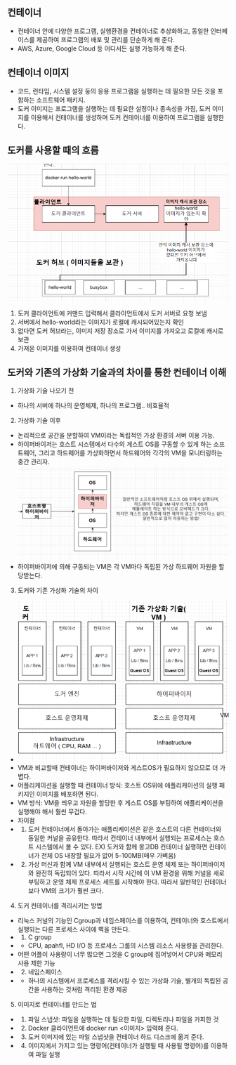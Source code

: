 ## 컨테이너
- 컨테이너 안에 다양한 프로그램, 실행환경을 컨테이너로 추상화하고, 동일한 인터페이스를 제공하여 프로그램의
배포 및 관리를 단순하게 해 준다.
- AWS, Azure, Google Cloud 등 어디서든 실행 가능하게 해 준다.

## 컨테이너 이미지
- 코드, 런타임, 시스템 설정 둥의 응용 프로그램을 실행하는 데 필요한 모든 것을 포함하는 소프트웨어 패키지.
- 도커 이미지는 프로그램을 실행하는 데 필요한 설정이나 종속성을 가짐, 도커 이미지를 이용해서 컨테이너를 생성하며 도커 컨테이너를 이용하여
프로그램을 실행한다.

## 도커를 사용할 때의 흐름
![img.png](img.png)
1. 도커 클라이언트에 커맨드 입력해서 클라이언트에서 도커 서버로 요청 보냄
2. 서버에서 hello-world라는 이미지가 로컬에 캐시되어있는지 확인
3. 없다면 도커 허브라는, 이미지 저장 장소로 가서 이미지를 가져오고 로컬에 캐시로 보관
4. 가져온 이미지를 이용하여 컨테이너 생성

## 도커와 기존의 가상화 기술과의 차이를 통한 컨테이너 이해
1. 가상화 기술 나오기 전
- 하나의 서버에 하나의 운영체제, 하나의 프로그램..  비효율적

2. 가상화 기술 이후
- 논리적으로 공간을 분할하여 VM이라는 독립적인 가상 환경의 서버 이용 가능.
- 하이퍼바이저는 호스트 시스템에서 다수의 게스트 OS를 구동할 수 있게 하는 소프트웨어, 그리고 
하드웨어를 가상화하면서 하드웨어와 각각의 VM을 모니터링하는 중간 관리자.
![img_1.png](img_1.png)
- 하이퍼바이저에 의해 구동되는 VM은 각 VM마다 독립된 가상 하드웨어 자원을 할당받는다.

3. 도커와 기존 가상화 기술의 차이
- ![img_2.png](img_2.png)
- VM과 비교할때 컨테이너는 하이퍼바이저와 게스트OS가 필요하지 않으므로 더 가볍다.
- 어플리케이션을 실행할 때 컨테이너 방식: 호스트 OS위에 애플리케이션의 실행 패키지인 이미지를 배포하면 된다.
- VM 방식: VM을 띄우고 자원을 할당한 후 게스트 OS를 부팅하여 애플리케이션을 실행해야 해서 훨씬 무겁다.
- 차이점
- 1. 도커 컨테이너에서 돌아가는 애플리케이션은 같은 호스트의 다른 컨테이너와 동일한 커널을 공유한다. 따라서 컨테이너 내부에서 실행되는
프로세스는 호스트 시스템에서 볼 수 있다. EX) 도커와 함께 몽고DB 컨테이너 실행하면 컨테이너가 전체 OS 내장할 필요가 없어 5-100MB(매우 가벼움)
- 2. 가상 머신과 함께 VM 내부에서 실행되는 호스트 운영 체제 또는 하이퍼바이저와 완전히 독립되어 있다. 따라서 시작 시간에 이 VM
환경을 위해 커널을 새로 부팅하고 운영 체제 프로세스 세트를 시작해야 한다. 따라서 일반적인 컨테이너보다 VM의 크기가 훨씬 크다.

4. 도커 컨테이너를 격리시키는 방법
- 리눅스 커널의 기능인 Cgroup과 네임스페이스를 이용하여, 컨테이너와 호스트에서 실행되는 다른 프로세스 사이에 벽을 만든다.
- 1. C group
- - CPU, apahfl, HD I/O 등 프로세스 그룹의 시스템 리소스 사용량을 관리한다.
- 어떤 어플이 사용량이 너무 많으면 그것을 C group에 집어넣어서 CPU와 메모리 사용 제한 가능
- 2. 네임스페이스
- - 하나의 시스템에서 프로세스를 격리시킬 수 있는 가상화 기술, 별개의 독립된 공간을 사용하는 것처럼 격리된 환경 제공

5. 이미지로 컨테이너를 만드는 법
- 1. 파일 스냅샷: 파일을 실행하는 데 필요한 파일, 디렉토리나 파일을 카피한 것
- 2. Docker 클라이언트에 docker run <이미지> 입력해 준다.
- 3. 도커 이미지에 있는 파일 스냅샷을 컨테이너 하드 디스크에 옮겨 준다.
- 4. 이미지에서 가지고 있는 명령어(컨테이너가 실행될 때 사용될 명령어)를 이용하여 파일 실행


